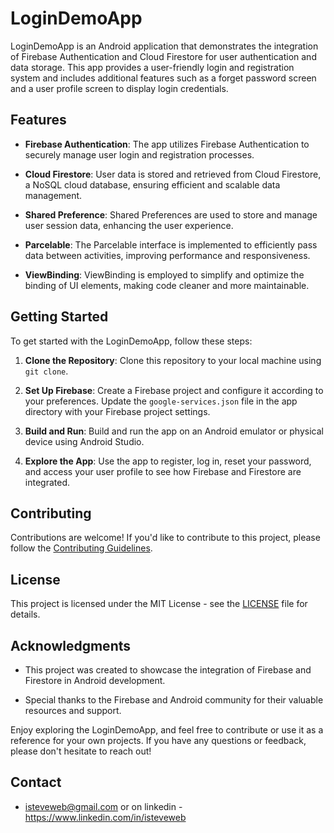 
# LoginDemoApp

LoginDemoApp is an Android application that demonstrates the integration of Firebase Authentication and Cloud Firestore for user authentication and data storage. This app provides a user-friendly login and registration system and includes additional features such as a forget password screen and a user profile screen to display login credentials.

## Features

- **Firebase Authentication**: The app utilizes Firebase Authentication to securely manage user login and registration processes.

- **Cloud Firestore**: User data is stored and retrieved from Cloud Firestore, a NoSQL cloud database, ensuring efficient and scalable data management.

- **Shared Preference**: Shared Preferences are used to store and manage user session data, enhancing the user experience.

- **Parcelable**: The Parcelable interface is implemented to efficiently pass data between activities, improving performance and responsiveness.

- **ViewBinding**: ViewBinding is employed to simplify and optimize the binding of UI elements, making code cleaner and more maintainable.

## Getting Started

To get started with the LoginDemoApp, follow these steps:

1. **Clone the Repository**: Clone this repository to your local machine using `git clone`.

2. **Set Up Firebase**: Create a Firebase project and configure it according to your preferences. Update the `google-services.json` file in the app directory with your Firebase project settings.

3. **Build and Run**: Build and run the app on an Android emulator or physical device using Android Studio.

4. **Explore the App**: Use the app to register, log in, reset your password, and access your user profile to see how Firebase and Firestore are integrated.

## Contributing

Contributions are welcome! If you'd like to contribute to this project, please follow the [Contributing Guidelines](CONTRIBUTING.md).

## License

This project is licensed under the MIT License - see the [LICENSE](LICENSE) file for details.

## Acknowledgments

- This project was created to showcase the integration of Firebase and Firestore in Android development.

- Special thanks to the Firebase and Android community for their valuable resources and support.

Enjoy exploring the LoginDemoApp, and feel free to contribute or use it as a reference for your own projects. If you have any questions or feedback, please don't hesitate to reach out!

## Contact

- isteveweb@gmail.com  or on linkedin 
-https://www.linkedin.com/in/isteveweb


